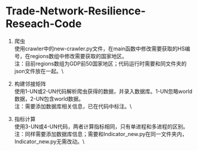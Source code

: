 # Trade-Network-Resilience-Reseach-Code

1. 爬虫 \
    使用crawler中的new-crawler.py文件，在main函数中修改需要获取的HS编号，在regions数组中修改需要获取的国家地区。\
    注：目前regions数组为GDP前50国家地区；代码运行时需要和同文件夹的json文件放在一起。\

2. 构建邻接矩阵 \
    使用1-UN或2-UN代码解析爬虫获得的数据，并录入数据库。1-UN忽略world数据，2-UN包含world数据。\
    注：需要添加数据库相关信息，已在代码中标注。\

3. 指标计算 \
    使用3-UN或4-UN代码，两者计算指标相同，只有单进程和多进程的区别。\
    注：同样需要添加数据库信息；需要和Indicator_new.py在同一文件夹内，Indicator_new.py无需改动。\
   
